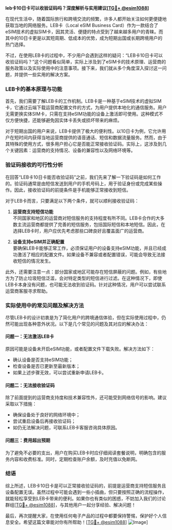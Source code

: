 **leb卡10日卡可以收验证码吗？深度解析与实用建议[[TG💪+ @esim1088](https://t.me/s/esim1088)]**

在现代生活中，随着国际旅行和跨境交流的频繁，许多人都开始关注如何更便捷地获取当地的网络服务。LEB卡（Local eSIM Business Card）作为一款结合了eSIM技术的虚拟SIM卡，因其灵活、便捷的特点受到了越来越多用户的青睐。而其中的10日卡更是以其短周期、低成本的优势，成为短期出国或长期跨境用户的热门选择。

不过，在使用LEB卡的过程中，不少用户会遇到这样的疑问：“LEB卡10日卡可以收验证码吗？”这个问题看似简单，实际上涉及到了eSIM卡的技术原理、运营商的服务政策以及实际使用中的注意事项。接下来，我们就从多个角度深入探讨这一问题，并提供一些实用的解决方案。

### LEB卡的基本原理与功能

首先，我们需要了解LEB卡的工作机制。LEB卡是一种基于eSIM技术的虚拟SIM卡，它通过云端下载运营商配置文件的方式，为用户提供本地化的通信服务。用户无需更换实体SIM卡，只需在支持eSIM功能的设备上激活即可使用。这种模式不仅方便快捷，还能够避免因实体卡丢失或损坏带来的麻烦。

对于短期出国的用户来说，LEB卡提供了极大的便利性。以10日卡为例，它允许用户在短时间内获得当地运营商提供的语音通话、短信和数据流量服务。然而，由于其特殊的使用方式，很多用户担心它是否能正常接收验证码。实际上，这涉及到几个关键因素：运营商的支持情况、设备的兼容性以及网络环境等。

### 验证码接收的可行性分析

在回答“LEB卡10日卡能否收验证码”之前，我们先来了解一下验证码是如何工作的。验证码通常是由短信发送到用户的手机号码上，用于验证身份或完成某些操作。因此，接收验证码的前提条件是手机能够正常接收到短信。

对于LEB卡而言，只要满足以下两个条件，就可以顺利接收验证码：

1. **运营商支持短信功能**  
   不同国家和地区的运营商对短信服务的支持程度有所不同。LEB卡合作的大多数主流运营商都提供了完善的短信服务，包括国际短信和本地短信。因此，在选择LEB卡时，用户应优先考虑那些口碑良好且覆盖面广的运营商。

2. **设备支持eSIM并正确配置**  
   要确保LEB卡能够正常工作，必须保证用户的设备支持eSIM功能，并且已经成功激活了相应的配置文件。如果设备不兼容或者配置错误，可能会导致无法接收短信的情况发生。

此外，还需要注意一点：部分国家或地区可能存在短信屏蔽的问题。例如，有些地方为了防止垃圾短信泛滥，会对特定类型的短信进行过滤。在这种情况下，即使LEB卡本身没有问题，也可能无法收到验证码。针对这种情况，用户可以尝试联系运营商客服寻求帮助。

### 实际使用中的常见问题及解决方法

尽管LEB卡的设计初衷是为了简化用户的跨境通信体验，但在实际使用过程中，仍然可能出现各种意外状况。以下是几个常见的问题及其对应的解决办法：

#### 问题一：无法激活LEB卡
原因可能是设备未开启eSIM功能，或者配置文件下载失败。解决方法如下：
- 确认设备是否支持eSIM功能；
- 检查设备是否已更新至最新版本；
- 如果上述步骤无效，可以尝试重新申请LEB卡。

#### 问题二：无法接收验证码
除了前面提到的运营商支持度和技术兼容性外，还可能受到网络信号的影响。建议采取以下措施：
- 确保设备处于良好的网络环境中；
- 尝试重启设备后再接收验证码；
- 如仍无法解决问题，可联系LEB卡客服咨询具体原因。

#### 问题三：费用超出预期
为了避免不必要的支出，用户在购买LEB卡时应仔细阅读套餐说明，明确包含的服务内容和收费标准。同时，定期检查账户余额，及时充值以免断网。

### 结语

综上所述，LEB卡10日卡是可以正常接收验证码的，前提是运营商支持短信服务且设备配置无误。虽然过程中可能会遇到一些小插曲，但只要按照正确的流程操作，就能轻松享受到LEB卡带来的便利。如果你也有类似的困惑，不妨加入我们的讨论群组[[TG💪+ @esim1088](https://t.me/s/esim1088)]，与其他用户一起分享经验、解决问题！

最后，再次提醒大家，在使用任何电子产品的过程中都要保持警惕，保护好个人信息安全。希望这篇文章能对你有所帮助！[[TG💪+ @esim1088](https://t.me/s/esim1088)] ![Image](https://i.postimg.cc/4NQfJmqS/Snipaste-2025-05-13-00-14-12.png)]